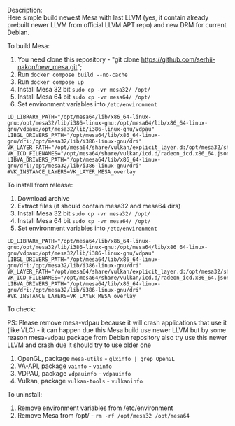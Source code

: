 Description:</br>
Here simple build newest Mesa with last LLVM (yes, it contain already prebuilt newer LLVM from official LLVM APT repo) and new DRM for current Debian.

To build Mesa:
1) You need clone this repository - "git clone https://github.com/serhii-nakon/new_mesa.git";
2) Run `docker compose build --no-cache`
3) Run `docker compose up`
4) Install Mesa 32 bit `sudo cp -vr mesa32/ /opt/`
5) Install Mesa 64 bit `sudo cp -vr mesa64/ /opt/`
6) Set environment variables into `/etc/environment`</br>
```
LD_LIBRARY_PATH="/opt/mesa64/lib/x86_64-linux-gnu:/opt/mesa32/lib/i386-linux-gnu:/opt/mesa64/lib/x86_64-linux-gnu/vdpau:/opt/mesa32/lib/i386-linux-gnu/vdpau"
LIBGL_DRIVERS_PATH="/opt/mesa64/lib/x86_64-linux-gnu/dri:/opt/mesa32/lib/i386-linux-gnu/dri"
VK_LAYER_PATH="/opt/mesa64/share/vulkan/explicit_layer.d:/opt/mesa32/share/vulkan/explicit_layer.d:/usr/share/vulkan/explicit_layer.d"
VK_ICD_FILENAMES="/opt/mesa64/share/vulkan/icd.d/radeon_icd.x86_64.json:/opt/mesa32/share/vulkan/icd.d/radeon_icd.i686.json:/opt/mesa64/share/vulkan/icd.d/lvp_icd.x86_64.json:/opt/mesa32/share/vulkan/icd.d/lvp_icd.i686.json"
LIBVA_DRIVERS_PATH="/opt/mesa64/lib/x86_64-linux-gnu/dri:/opt/mesa32/lib/i386-linux-gnu/dri"
#VK_INSTANCE_LAYERS=VK_LAYER_MESA_overlay
```

To install from release:
1) Download archive
2) Extract files (it should contain mesa32 and mesa64 dirs)
3) Install Mesa 32 bit `sudo cp -vr mesa32/ /opt/`
4) Install Mesa 64 bit `sudo cp -vr mesa64/ /opt/`
5) Set environment variables into `/etc/environment`</br>
```
LD_LIBRARY_PATH="/opt/mesa64/lib/x86_64-linux-gnu:/opt/mesa32/lib/i386-linux-gnu:/opt/mesa64/lib/x86_64-linux-gnu/vdpau:/opt/mesa32/lib/i386-linux-gnu/vdpau"
LIBGL_DRIVERS_PATH="/opt/mesa64/lib/x86_64-linux-gnu/dri:/opt/mesa32/lib/i386-linux-gnu/dri"
VK_LAYER_PATH="/opt/mesa64/share/vulkan/explicit_layer.d:/opt/mesa32/share/vulkan/explicit_layer.d:/usr/share/vulkan/explicit_layer.d"
VK_ICD_FILENAMES="/opt/mesa64/share/vulkan/icd.d/radeon_icd.x86_64.json:/opt/mesa32/share/vulkan/icd.d/radeon_icd.i686.json:/opt/mesa64/share/vulkan/icd.d/lvp_icd.x86_64.json:/opt/mesa32/share/vulkan/icd.d/lvp_icd.i686.json"
LIBVA_DRIVERS_PATH="/opt/mesa64/lib/x86_64-linux-gnu/dri:/opt/mesa32/lib/i386-linux-gnu/dri"
#VK_INSTANCE_LAYERS=VK_LAYER_MESA_overlay
```

To check:</br>

PS: Please remove mesa-vdpau because it will crash applications that use it (like VLC) - it can happen due this Mesa build use newer LLVM but by some reason mesa-vdpau package from Debian repository also try use this newer LLVM and crash due it should try to use older one

1) OpenGL, package `mesa-utils` - `glxinfo | grep OpenGL`
2) VA-API, package `vainfo` - `vainfo`
3) VDPAU, package `vdpauinfo` - `vdpauinfo`
4) Vulkan, package `vulkan-tools` - `vulkaninfo`

To uninstall:
1) Remove environment variables from /etc/environment
2) Remove Mesa from /opt/ - `rm -rf /opt/mesa32 /opt/mesa64`
